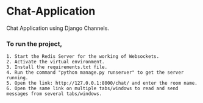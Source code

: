 # Chat-Application
Chat Application using Django Channels.

### To run the project,
```
1. Start the Redis Server for the working of Websockets.
2. Activate the virtual environment.
3. Install the requirements.txt file.
4. Run the command "python manage.py runserver" to get the server running.
5. Open the link: http://127.0.0.1:8000/chat/ and enter the room name.
6. Open the same link on multiple tabs/windows to read and send messages from several tabs/windows.
```
